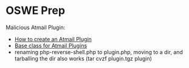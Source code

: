 # OSWE Prep

Malicious Atmail Plugin:  
* [How to create an Atmail Plugin](https://www.youtube.com/watch?v=5XnlHCqjtE8)
* [Base class for Atmail Plugins](https://github.com/BigBlueHat/atmailopen/blob/master/libs/Atmail/Plugin.php)
* renaming php-reverse-shell.php to plugin.php, moving to a dir, and tarballing the dir also works (tar cvzf plugin.tgz plugin)
